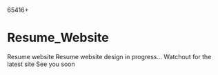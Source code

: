 65416+
# Resume_Website
Resume website
Resume website design in progress...
Watchout for the latest site
See you soon
